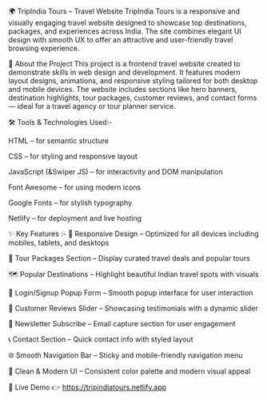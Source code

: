 🌍 TripIndia Tours – Travel Website
TripIndia Tours is a responsive and visually engaging travel website designed to showcase top destinations, packages, and experiences across India. 
The site combines elegant UI design with smooth UX to offer an attractive and user-friendly travel browsing experience.

📌 About the Project
This project is a frontend travel website created to demonstrate skills in web design and development. It features modern layout designs, animations, 
and responsive styling tailored for both desktop and mobile devices. The website includes sections like hero banners, destination highlights, 
tour packages, customer reviews, and contact forms — ideal for a travel agency or tour planner service.

🛠️ Tools & Technologies Used:-

HTML – for semantic structure

CSS – for styling and responsive layout

JavaScript (&Swiper JS) – for interactivity and DOM manipulation

Font Awesome – for using modern icons

Google Fonts – for stylish typography

Netlify – for deployment and live hosting

✨ Key Features :-
🎯 Responsive Design – Optimized for all devices including mobiles, tablets, and desktops

🧳 Tour Packages Section – Display curated travel deals and popular tours

🗺️ Popular Destinations – Highlight beautiful Indian travel spots with visuals

📝 Login/Signup Popup Form – Smooth popup interface for user interaction

💬 Customer Reviews Slider – Showcasing testimonials with a dynamic slider

📩 Newsletter Subscribe – Email capture section for user engagement

📞 Contact Section – Quick contact info with styled layout

🌐 Smooth Navigation Bar – Sticky and mobile-friendly navigation menu

🎨 Clean & Modern UI – Consistent color palette and modern visual appeal

🚀 Live Demo
👉 https://tripindiatours.netlify.app
